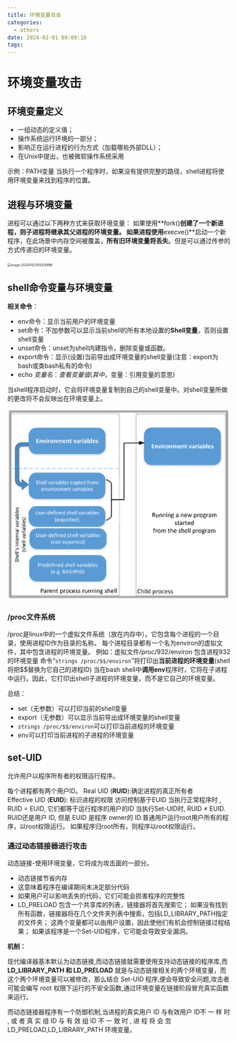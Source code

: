 ```yaml
---
title: 环境变量攻击
categories:
  - others
date: 2024-02-01 09:09:18
tags:
---
```


# 环境变量攻击

## 环境变量定义

- 一组动态的定义值；
- 操作系统运行环境的一部分；
- 影响正在运行进程的行为方式（加载哪些外部DLL）；
- 在Unix中提出，也被微软操作系统采用

<!-- more -->

 示例：PATH变量
 当执行一个程序时，如果没有提供完整的路径，shell进程将使用环境变量来找到程序的位置。

## 进程与环境变量

进程可以通过以下两种方式来获取环境变量：
如果使用**fork()**创建了一个新进程，则子进程将继承其父进程的环境变量。
如果进程使用**execve()**启动一个新程序，在此场景中内存空间被覆盖，**所有旧环境变量将丢失**。但是可以通过传参的方式传递旧的环境变量。

<img src="https://s2.loli.net/2024/02/12/ZSOTq4bIvodnzNG.png" alt="image-20240102154328886" style="zoom: 50%;" />

## shell命令变量与环境变量

**相关命令**：

-  env命令：显示当前用户的环境变量
-  set命令：不加参数可以显示当前shell的所有本地设置的**Shell变量**，否则设置shell变量
-  unset命令：unset为shell内建指令，删除变量或函数。
-  export命令：显示(设置)当前导出成环境变量的shell变量(注意：export为bash或类bash私有的命令)
-  echo $变量名：查看变量值(其中，$变量：引用变量的意思)



当shell程序启动时，它会将环境变量复制到自己的shell变量中。对shell变量所做的更改将不会反映出在环境变量上。

![image-20240102155752108](../img/5rLOqIHSgAGn3TQ.png)

### /proc文件系统

/proc是linux中的一个虚拟文件系统（放在内存中）。它包含每个进程的一个目录，使用进程ID作为目录的名称。
每个进程目录都有一个名为environ的虚拟文件，其中包含进程的环境变量。
例如：虚拟文件/proc/932/environ 包含进程932的环境变量
命令“`strings /proc/$$/environ`”将打印出**当前进程的环境变量**(shell将把$$替换为它自己的进程ID)
当在bash shell中**调用env**程序时，它将在子进程中运行。因此，它打印出shell子进程的环境变量，而不是它自己的环境变量。



总结：

- set（无参数）可以打印当前的shell变量
- export（无参数）可以显示当前导出成环境变量的shell变量
- `strings /proc/$$/environ`可以打印当前进程的环境变量
- env可以打印当前进程的子进程的环境变量

## set-UID

允许用户以程序所有者的权限运行程序。 

每个进程都有两个用户ID。 
Real UID (**RUID**):确定进程的真正所有者	
Effective UID (**EUID**): 标识进程的权限
访问控制基于EUID
当执行正常程序时 , RUID = EUID, 它们都等于运行程序的用户的ID
当执行Set-UID时, RUID ≠ EUID. RUID还是用户 ID, 但是 EUID 是程序 owner的 ID.普通用户运行root用户所有的程序，以root权限运行。
如果程序归root所有，则程序以root权限运行。

### 通过动态链接器进行攻击

动态链接-使用环境变量，它将成为攻击面的一部分。

- 动态链接节省内存
- 这意味着程序在编译期间未决定部分代码
- 如果用户可以影响丢失的代码，它们可能会损害程序的完整性
- LD_PRELOAD 包含一个共享库的列表，链接器将首先搜索它；
  如果没有找到所有函数，链接器将在几个文件夹列表中搜索，包括LD_LIBRARY_PATH指定的文件夹；
  这两个变量都可以由用户设置，因此使他们有机会控制链接过程结果；
  如果该程序是一个Set-UID程序，它可能会导致安全漏洞。

**机制：**

现代编译器基本默认为动态链接,而动态链接就需要使用支持动态链接的程序库,而 **LD_LIBRARY_PATH 和 LD_PRELOAD** 就是与动态链接相关的两个环境变量，而这个两个环境变量可以被修改，那么结合 Set-UID 程序,便会导致安全问题,攻击者可能会编写 root 权限下运行的不安全函数,通过环境变量在链接阶段冒充真实函数来运行。

而动态链接器程序有一个防御机制,当进程的真实用户 ID 与有效用户 ID不 一 样 时 , 或 者 真 实 组 ID 与 有 效 组 ID 不 一 致 时 , 进 程 将 会 忽 LD_PRELOAD,LD_LIBRARY_PATH 环境变量。

